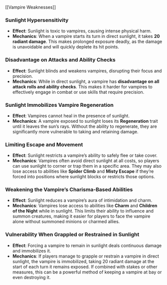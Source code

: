 
[[Vampire Weaknesses]]

### **Sunlight Hypersensitivity**

- **Effect**: Sunlight is toxic to vampires, causing intense physical harm.
- **Mechanics**: When a vampire starts its turn in direct sunlight, it takes **20 radiant damage**. This makes prolonged exposure deadly, as the damage is unavoidable and will quickly deplete its hit points.

### Disadvantage on Attacks and Ability Checks

- **Effect**: Sunlight blinds and weakens vampires, disrupting their focus and precision.
- **Mechanics**: While in direct sunlight, a vampire has **disadvantage on all attack rolls and ability checks**. This makes it harder for vampires to effectively engage in combat or use skills that require precision.

### Sunlight Immobilizes Vampire Regeneration

- **Effect**: Vampires cannot heal in the presence of sunlight.
- **Mechanics**: A vampire exposed to sunlight loses its **Regeneration** trait until it leaves the sun’s rays. Without the ability to regenerate, they are significantly more vulnerable to taking and retaining damage.

### Limiting Escape and Movement

- **Effect**: Sunlight restricts a vampire’s ability to safely flee or take cover.
- **Mechanics**: Vampires often avoid direct sunlight at all costs, so players can use sunlight to corner or trap them in a specific area. They may also lose access to abilities like **Spider Climb** and **Misty Escape** if they’re forced into positions where sunlight blocks or restricts those options.

### Weakening the Vampire’s Charisma-Based Abilities

- **Effect**: Sunlight reduces a vampire’s aura of intimidation and charm.
- **Mechanics**: Vampires lose access to abilities like **Charm** and **Children of the Night** while in sunlight. This limits their ability to influence and summon creatures, making it easier for players to face the vampire alone without summoned minions or charmed allies.

### Vulnerability When Grappled or Restrained in Sunlight

- **Effect**: Forcing a vampire to remain in sunlight deals continuous damage and immobilizes it.
- **Mechanics**: If players manage to grapple or restrain a vampire in direct sunlight, the vampire is immobilized, taking 20 radiant damage at the start of each turn it remains exposed. If combined with stakes or other measures, this can be a powerful method of keeping a vampire at bay or even destroying it.